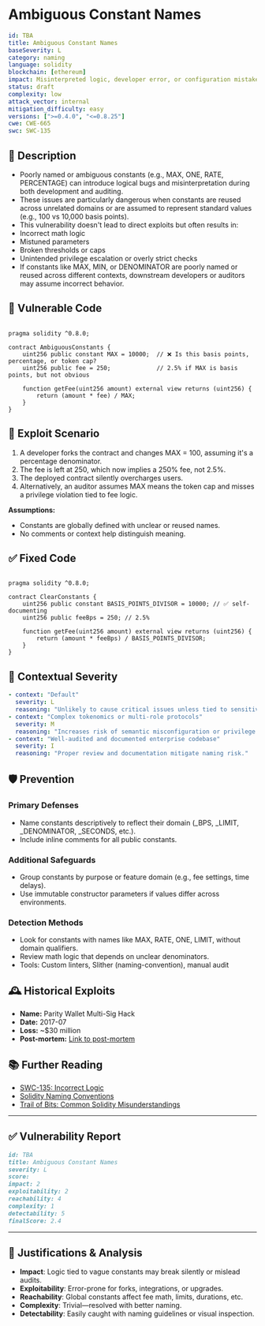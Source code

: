 # Ambiguous Constant Names

```YAML
id: TBA
title: Ambiguous Constant Names 
baseSeverity: L
category: naming
language: solidity
blockchain: [ethereum]
impact: Misinterpreted logic, developer error, or configuration mistakes
status: draft
complexity: low
attack_vector: internal
mitigation_difficulty: easy
versions: [">=0.4.0", "<=0.8.25"]
cwe: CWE-665
swc: SWC-135
```

## 📝 Description

- Poorly named or ambiguous constants (e.g., MAX, ONE, RATE, PERCENTAGE) can introduce logical bugs and misinterpretation during both development and auditing.
- These issues are particularly dangerous when constants are reused across unrelated domains or are assumed to represent standard values (e.g., 100 vs 10,000 basis points).
- This vulnerability doesn't lead to direct exploits but often results in:
- Incorrect math logic
- Mistuned parameters
- Broken thresholds or caps
- Unintended privilege escalation or overly strict checks
- If constants like MAX, MIN, or DENOMINATOR are poorly named or reused across different contexts, downstream developers or auditors may assume incorrect behavior.

## 🚨 Vulnerable Code

```solidity

pragma solidity ^0.8.0;

contract AmbiguousConstants {
    uint256 public constant MAX = 10000;  // ❌ Is this basis points, percentage, or token cap?
    uint256 public fee = 250;             // 2.5% if MAX is basis points, but not obvious

    function getFee(uint256 amount) external view returns (uint256) {
        return (amount * fee) / MAX;
    }
}
```

## 🧪 Exploit Scenario

1. A developer forks the contract and changes MAX = 100, assuming it's a percentage denominator.
2. The fee is left at 250, which now implies a 250% fee, not 2.5%.
3. The deployed contract silently overcharges users.
4. Alternatively, an auditor assumes MAX means the token cap and misses a privilege violation tied to fee logic.

**Assumptions:**

- Constants are globally defined with unclear or reused names.
- No comments or context help distinguish meaning.

## ✅ Fixed Code

```solidity

pragma solidity ^0.8.0;

contract ClearConstants {
    uint256 public constant BASIS_POINTS_DIVISOR = 10000; // ✅ self-documenting
    uint256 public feeBps = 250; // 2.5%

    function getFee(uint256 amount) external view returns (uint256) {
        return (amount * feeBps) / BASIS_POINTS_DIVISOR;
    }
}
```

## 🧭 Contextual Severity

```yaml
- context: "Default"
  severity: L
  reasoning: "Unlikely to cause critical issues unless tied to sensitive access or limits."
- context: "Complex tokenomics or multi-role protocols"
  severity: M
  reasoning: "Increases risk of semantic misconfiguration or privilege escalation."
- context: "Well-audited and documented enterprise codebase"
  severity: I
  reasoning: "Proper review and documentation mitigate naming risk."
```

## 🛡️ Prevention

### Primary Defenses

- Name constants descriptively to reflect their domain (_BPS, _LIMIT, _DENOMINATOR, _SECONDS, etc.).
- Include inline comments for all public constants.

### Additional Safeguards

- Group constants by purpose or feature domain (e.g., fee settings, time delays).
- Use immutable constructor parameters if values differ across environments.

### Detection Methods

- Look for constants with names like MAX, RATE, ONE, LIMIT, without domain qualifiers.
- Review math logic that depends on unclear denominators.
- Tools: Custom linters, Slither (naming-convention), manual audit

## 🕰️ Historical Exploits

- **Name:** Parity Wallet Multi-Sig Hack
- **Date:** 2017-07   
- **Loss:** ~$30 million  
- **Post-mortem:** [Link to post-mortem](https://www.vidma.io/blog/the-silent-killer-unraveling-the-typographical-error-vulnerability-in-smart-contracts) 
  
## 📚 Further Reading

- [SWC-135: Incorrect Logic](https://swcregistry.io/docs/SWC-135/) 
- [Solidity Naming Conventions](https://docs.soliditylang.org/en/latest/style-guide.html#naming-conventions)
- [Trail of Bits: Common Solidity Misunderstandings](https://blog.trailofbits.com/) 
  
---
  
## ✅ Vulnerability Report

```markdown
id: TBA
title: Ambiguous Constant Names 
severity: L
score:
impact: 2  
exploitability: 2 
reachability: 4 
complexity: 1  
detectability: 5 
finalScore: 2.4
```

---

## 📄 Justifications & Analysis

- **Impact**: Logic tied to vague constants may break silently or mislead audits.
- **Exploitability**: Error-prone for forks, integrations, or upgrades.
- **Reachability**: Global constants affect fee math, limits, durations, etc.
- **Complexity**: Trivial—resolved with better naming.
- **Detectability**: Easily caught with naming guidelines or visual inspection.
